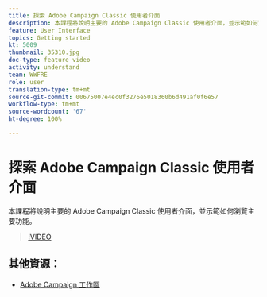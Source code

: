 ```yaml
---
title: 探索 Adobe Campaign Classic 使用者介面
description: 本課程將說明主要的 Adobe Campaign Classic 使用者介面，並示範如何瀏覽主要功能。
feature: User Interface
topics: Getting started
kt: 5009
thumbnail: 35310.jpg
doc-type: feature video
activity: understand
team: WWFRE
role: user
translation-type: tm+mt
source-git-commit: 00675007e4ec0f3276e5018360b6d491af0f6e57
workflow-type: tm+mt
source-wordcount: '67'
ht-degree: 100%

---
```



# 探索 Adobe Campaign Classic 使用者介面

本課程將說明主要的 Adobe Campaign Classic 使用者介面，並示範如何瀏覽主要功能。

>[!VIDEO](https://video.tv.adobe.com/v/35130?quality=12)

## 其他資源：

* [Adobe Campaign 工作區](https://docs.adobe.com/content/help/zh-Hant/campaign-classic/using/getting-started/starting-with-adobe-campaign/adobe-campaign-workspace.html)
